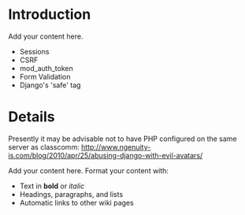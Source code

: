 # Introduction #

Add your content here.
  * Sessions
  * CSRF
  * mod\_auth\_token
  * Form Validation
  * Django's 'safe' tag


# Details #
Presently it may be advisable not to have PHP configured on the same server as classcomm:
http://www.ngenuity-is.com/blog/2010/apr/25/abusing-django-with-evil-avatars/


Add your content here.  Format your content with:
  * Text in **bold** or _italic_
  * Headings, paragraphs, and lists
  * Automatic links to other wiki pages